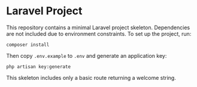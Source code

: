 # Laravel Project

This repository contains a minimal Laravel project skeleton. Dependencies are not included due to environment constraints. To set up the project, run:

```
composer install
```

Then copy `.env.example` to `.env` and generate an application key:

```
php artisan key:generate
```

This skeleton includes only a basic route returning a welcome string.
